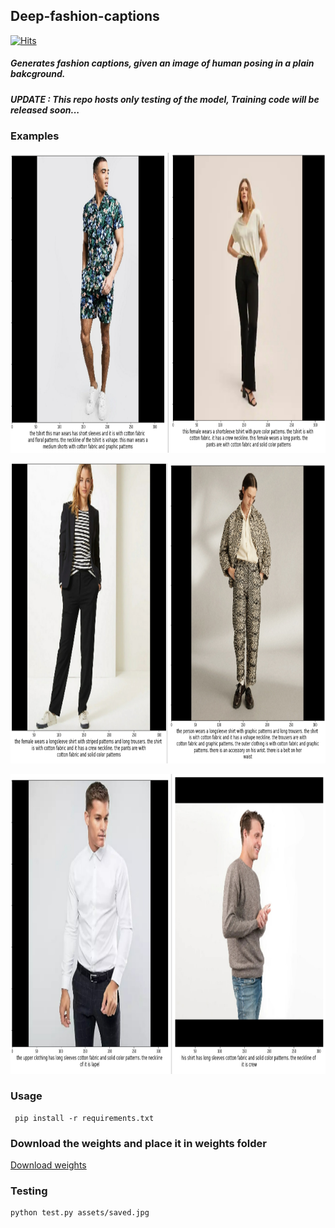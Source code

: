 ## Deep-fashion-captions

[![Hits](https://hits.seeyoufarm.com/api/count/incr/badge.svg?url=https%3A%2F%2Fgithub.com%2Fanish9%2Fdeep-fashion-captions&count_bg=%2379C83D&title_bg=%23555555&icon=&icon_color=%23E7E7E7&title=hits&edge_flat=false)](https://hits.seeyoufarm.com)

##### Generates fashion captions, given an image of human posing in a plain bakcground.
##### UPDATE  : This repo hosts only testing of the model, Training code will be released soon...


### Examples
<p align = "center">
<img src = "https://github.com/anish9/deep-fashion-captions/blob/main/assets/collage3.jpg" width="850" height="480">
</p>
<p align = "center">
<img src = "https://github.com/anish9/deep-fashion-captions/blob/main/assets/collage1.jpg" width="850" height="480">
</p>
<p align = "center">
<img src = "https://github.com/anish9/deep-fashion-captions/blob/main/assets/collage2.jpg" width="850" height="480">
</p>

### Usage
```
 pip install -r requirements.txt
```

### Download the weights and place it in weights folder

<a href="https://drive.google.com/file/d/10OfN_jiEucIXUzYxJbY8v1_zrUTDipS6/view?usp=sharing">Download weights</a>

### Testing
```
python test.py assets/saved.jpg
```
